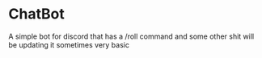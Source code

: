 # ChatBot
A simple bot for discord that has a /roll command and some other shit will be updating it sometimes very basic
